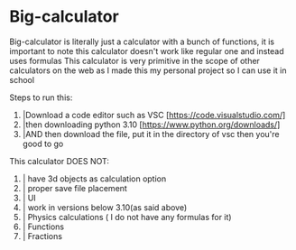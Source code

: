 # Big-calculator
Big-calculator is literally just a calculator with a bunch of functions, it is important to note this calculator doesn't work like regular one and instead uses formulas
This calculator is very primitive in the scope of other calculators on the web as I made this my personal project so I can use it in school

Steps to run this:
1. |Download a code editor such as VSC [https://code.visualstudio.com/]
2. |then downloading python 3.10 [https://www.python.org/downloads/]
3. |AND then download the file, put it in the directory of vsc then you're good to go

This calculator DOES NOT:
1. | have 3d objects as calculation option
2. | proper save file placement
3. | UI
4. | work in versions below 3.10(as said above)
5. | Physics calculations ( I do not have any formulas for it)
6. | Functions
7. | Fractions
